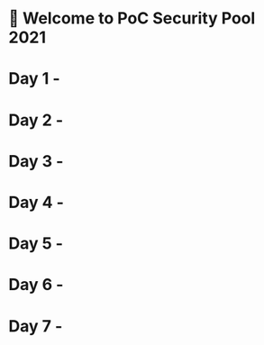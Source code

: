 # :wave: Welcome to PoC Security Pool 2021


# Day 1 - 

# Day 2 - 

# Day 3 - 

# Day 4 - 

# Day 5 - 

# Day 6 -

# Day 7 - 
